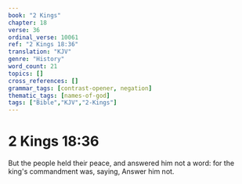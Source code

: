 ```yaml
---
book: "2 Kings"
chapter: 18
verse: 36
ordinal_verse: 10061
ref: "2 Kings 18:36"
translation: "KJV"
genre: "History"
word_count: 21
topics: []
cross_references: []
grammar_tags: [contrast-opener, negation]
thematic_tags: [names-of-god]
tags: ["Bible","KJV","2-Kings"]
---
```


# 2 Kings 18:36

But the people held their peace, and answered him not a word: for the king's commandment was, saying, Answer him not.
